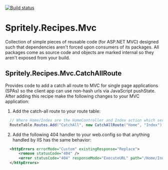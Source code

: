 [![Build status](https://ci.appveyor.com/api/projects/status/xi8q5oxf5xc07e0d/branch/master?svg=true)](https://ci.appveyor.com/project/Spritely/recipes-mvc/branch/master)

# Spritely.Recipes.Mvc
Collection of simple pieces of reusable code (for ASP.NET MVC) designed such that dependencies aren't forced upon consumers of its packages. All packages come as source code and objects are marked internal so they aren't exposed from your build.

## Spritely.Recipes.Mvc.CatchAllRoute

Provides code to add a catch all route to MVC for single page applications (SPAs) so the client app can use non-hash urls via JavaScript pushState. After adding this recipe make the following changes to your MVC application:

1. Add the catch-all route to your route table:

```csharp
  // Where Home/Index are the HomeController and Index action which serves your JavaScript application
  RouteTable.Routes.Add("CatchAll", new CatchAllRoute("Home", "Index"));
```

2. Add the following 404 handler to your web.config so that anything handled by IIS has the same behavior:
```xml
  <httpErrors errorMode="Custom" existingResponse="Replace">
      <remove statusCode="404" />
      <error statusCode="404" responseMode="ExecuteURL" path="/Home/Index" />
  </httpErrors>
```
